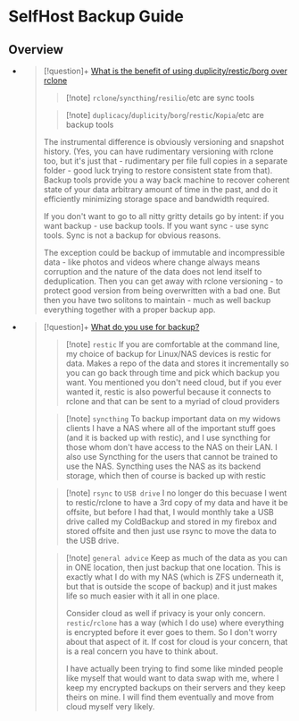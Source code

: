 # SelfHost Backup Guide

## Overview

- 
   > 
   > \[!question\]+ [What is the benefit of using duplicity/restic/borg over rclone](https://www.reddit.com/r/truenas/comments/tjtkd9/comment/i1mdt34/)
   > 
   >  > 
   >  > \[!note\] `rclone`/`syncthing`/`resilio`/etc are sync tools
   > 
   >  > 
   >  > \[!note\] `duplicacy`/`duplicity`/`borg`/`restic`/`Kopia`/etc are backup tools
   > 
   > The instrumental difference is obviously versioning and snapshot history. (Yes, you can have rudimentary versioning with rclone too, but it's just that - rudimentary per file full copies in a separate folder - good luck trying to restore consistent state from that). Backup tools provide you a way back machine to recover coherent state of your data arbitrary amount of time in the past, and do it efficiently minimizing storage space and bandwidth required.
   > 
   > If you don't want to go to all nitty gritty details go by intent: if you want backup - use backup tools. If you want sync - use sync tools. Sync is not a backup for obvious reasons.
   > 
   > The exception could be backup of immutable and incompressible data - like photos and videos where change always means corruption and the nature of the data does not lend itself to deduplication. Then you can get away with rclone versioning - to protect good version from being overwritten with a bad one. But then you have two solitons to maintain - much as well backup everything together with a proper backup app.

- 
   > 
   > \[!question\]+ [What do you use for backup?](https://www.reddit.com/r/selfhosted/comments/l2kuzs/comment/gk7s8lg/)
   > 
   >  > 
   >  > \[!note\] `restic`
   >  > If you are comfortable at the command line, my choice of backup for Linux/NAS devices is restic for data. Makes a repo of the data and stores it incrementally so you can go back through time and pick which backup you want. You mentioned you don't need cloud, but if you ever wanted it, restic is also powerful because it connects to rclone and that can be sent to a myriad of cloud providers
   > 
   >  > 
   >  > \[!note\] `syncthing`
   >  > To backup important data on my widows clients I have a NAS where all of the important stuff goes (and it is backed up with restic), and I use syncthing for those whom don't have access to the NAS on their LAN. I also use Syncthing for the users that cannot be trained to use the NAS. Syncthing uses the NAS as its backend storage, which then of course is backed up with restic
   > 
   >  > 
   >  > \[!note\] `rsync` to `USB drive`
   >  > I no longer do this becuase I went to restic/rclone to have a 3rd copy of my data and have it be offsite, but before I had that, I would monthly take a USB drive called my ColdBackup and stored in my firebox and stored offsite and then just use rsync to move the data to the USB drive.
   > 
   >  > 
   >  > \[!note\] `general advice`
   >  > Keep as much of the data as you can in ONE location, then just backup that one location. This is exactly what I do with my NAS (which is ZFS underneath it, but that is outside the scope of backup) and it just makes life so much easier with it all in one place.
   >  > 
   >  > Consider cloud as well if privacy is your only concern. `restic`/`rclone` has a way (which I do use) where everything is encrypted before it ever goes to them. So I don't worry about that aspect of it. If cost for cloud is your concern, that is a real concern you have to think about.
   >  > 
   >  > I have actually been trying to find some like minded people like myself that would want to data swap with me, where I keep my encrypted backups on their servers and they keep theirs on mine. I will find them eventually and move from cloud myself very likely.
